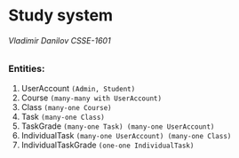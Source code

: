 # Study system

###### Vladimir Danilov CSSE-1601

### Entities: 
1. UserAccount `(Admin, Student)`
2. Course `(many-many with UserAccount)`
3. Class `(many-one Course)`
4. Task `(many-one Class)`
5. TaskGrade `(many-one Task) (many-one UserAccount)`
6. IndividualTask `(many-one UserAccount) (many-one Class)`
7. IndividualTaskGrade `(one-one IndividualTask)`
